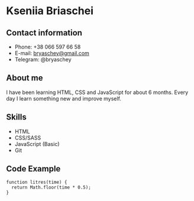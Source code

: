 # Kseniia Briaschei
## Contact information
* Phone: +38 066 597 66 58
* E-mail: bryaschey@gmail.com
* Telegram: @bryaschey
## About me
I have been learning HTML, CSS and JavaScript for about 6 months. Every day I learn something new and improve myself.
## Skills
* HTML
* CSS/SASS
* JavaScript (Basic)
* Git
## Code Example
```
function litres(time) {
  return Math.floor(time * 0.5);
}
```